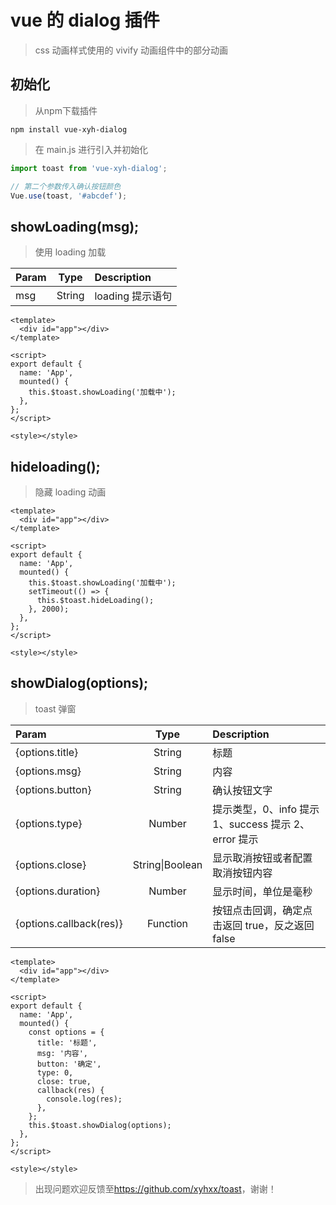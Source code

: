 # vue 的 dialog 插件

> css 动画样式使用的 vivify 动画组件中的部分动画

## 初始化

> 从npm下载插件

``` 
npm install vue-xyh-dialog
```

> 在 main.js 进行引入并初始化

```javascript
import toast from 'vue-xyh-dialog';

// 第二个参数传入确认按钮颜色
Vue.use(toast, '#abcdef');
```

## showLoading(msg);

> 使用 loading 加载

| Param |  Type  | Description      |
| :---- | :----: | :--------------- |
| msg   | String | loading 提示语句 |

```vue
<template>
  <div id="app"></div>
</template>

<script>
export default {
  name: 'App',
  mounted() {
    this.$toast.showLoading('加载中');
  },
};
</script>

<style></style>
```

## hideloading();

> 隐藏 loading 动画

```vue
<template>
  <div id="app"></div>
</template>

<script>
export default {
  name: 'App',
  mounted() {
    this.$toast.showLoading('加载中');
    setTimeout(() => {
      this.$toast.hideLoading();
    }, 2000);
  },
};
</script>

<style></style>
```

## showDialog(options);

> toast 弹窗

| Param                   |      Type       | Description                                          |
| :---------------------- | :-------------: | :--------------------------------------------------- |
| {options.title}         |     String      | 标题                                                 |
| {options.msg}           |     String      | 内容                                                 |
| {options.button}        |     String      | 确认按钮文字                                         |
| {options.type}          |     Number      | 提示类型，0、info 提示 1、success 提示 2、error 提示 |
| {options.close}         | String\|Boolean | 显示取消按钮或者配置取消按钮内容                     |
| {options.duration}      |     Number      | 显示时间，单位是毫秒                                    |
| {options.callback(res)} |    Function     | 按钮点击回调，确定点击返回 true，反之返回 false      |

```vue
<template>
  <div id="app"></div>
</template>

<script>
export default {
  name: 'App',
  mounted() {
    const options = {
      title: '标题',
      msg: '内容',
      button: '确定',
      type: 0,
      close: true,
      callback(res) {
        console.log(res);
      },
    };
    this.$toast.showDialog(options);
  },
};
</script>

<style></style>
```
> 出现问题欢迎反馈至<https://github.com/xyhxx/toast>，谢谢！